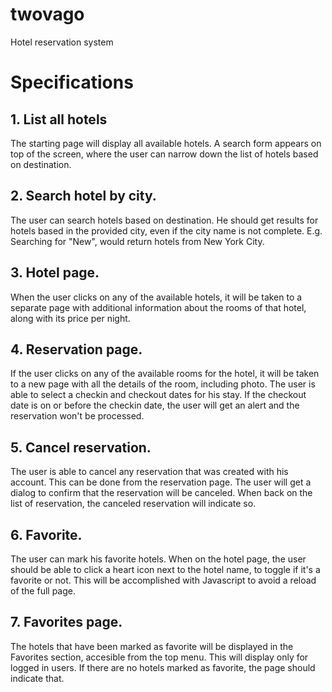 # twovago
Hotel reservation system

# Specifications

## 1. List all hotels

The starting page will display all available hotels. A search form appears on top of the screen, where the user can narrow down the list of hotels based on destination.

## 2. Search hotel by city.

The user can search hotels based on destination. He should get results for hotels based in the provided city, even if the city name is not complete. E.g. Searching for "New", would return hotels from New York City.

## 3. Hotel page.

When the user clicks on any of the available hotels, it will be taken to a separate page with additional information about the rooms of that hotel, along with its price per night.

## 4. Reservation page.

If the user clicks on any of the available rooms for the hotel, it will be taken to a new page with all the details of the room, including photo. The user is able to select a checkin and checkout dates for his stay. If the checkout date is on or before the checkin date, the user will get an alert and the reservation won't be processed.

## 5. Cancel reservation.

The user is able to cancel any reservation that was created with his account. This can be done from the reservation page. The user will get a dialog to confirm that the reservation will be canceled. When back on the list of reservation, the canceled reservation will indicate so.

## 6. Favorite.

The user can mark his favorite hotels. When on the hotel page, the user should be able to click a heart icon next to the hotel name, to toggle if it's a favorite or not. This will be accomplished with Javascript to avoid a reload of the full page.

## 7. Favorites page.

The hotels that have been marked as favorite will be displayed in the Favorites section, accesible from the top menu. This will display only for logged in users. If there are no hotels marked as favorite, the page should indicate that.

